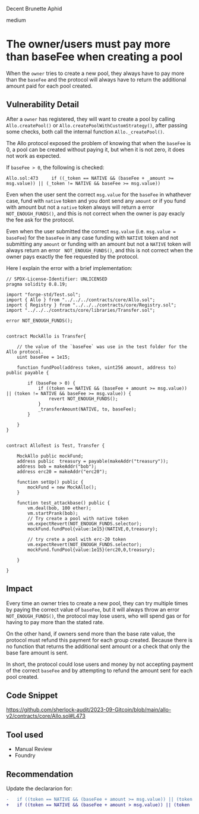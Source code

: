 Decent Brunette Aphid

medium

# The owner/users must pay more than baseFee when creating a pool

When the `owner` tries to create a new pool, they always have to pay more than the `baseFee` and the protocol will always have to return the additional amount paid for each pool created.

## Vulnerability Detail

After a `owner` has registered, they will want to create a pool by calling `Allo.createPool()` or `Allo.createPoolWithCustomStrategy()`, after passing some checks, both call the internal function `Allo._createPool()`.

The Allo protocol exposed the problem of knowing that when the `baseFee` is 0, a pool can be created without paying it, but when it is not zero, it does not work as expected.

If `baseFee > 0`, the following is checked:

```solidity
Allo.sol:473     if ((_token == NATIVE && (baseFee + _amount >= msg.value)) || (_token != NATIVE && baseFee >= msg.value))
```
Even when the user sent the correct `msg.value` for the `baseFee` in whathever case, fund with `native` token and you dont send any `amount` or if you fund with amount but not a `native` token always will  return a error `NOT_ENOUGH_FUNDS()`, and this is not correct when the owner is pay exacly the fee ask for the protocol. 

Even when the user submitted the correct `msg.value` (i.e. `msg.value = baseFee`)  for the `baseFee` in any case funding with `NATIVE` token and not submitting any `amount` or funding with an amount but not a `NATIVE` token will always return an error ` NOT_ENOUGH_FUNDS()`, and this is not correct when the owner pays exactly the fee requested by the protocol.

Here I explain the error with a brief implementation:

```solidity
// SPDX-License-Identifier: UNLICENSED
pragma solidity 0.8.19;

import "forge-std/Test.sol";
import { Allo } from "../../../contracts/core/Allo.sol";
import { Registry } from "../../../contracts/core/Registry.sol";
import "../../../contracts/core/libraries/Transfer.sol";

error NOT_ENOUGH_FUNDS();


contract MockAllo is Transfer{
    
    // the value of the `baseFee` was use in the test folder for the Allo protocol.
    uint baseFee = 1e15;

    function fundPool(address token, uint256 amount, address to) public payable {

        if (baseFee > 0) {
            if ((token == NATIVE && (baseFee + amount >= msg.value)) || (token != NATIVE && baseFee >= msg.value)) {
                revert NOT_ENOUGH_FUNDS();
            }
            _transferAmount(NATIVE, to, baseFee);
        }

    }
}


contract AlloTest is Test, Transfer {

    MockAllo public mockFund;
    address public  treasury = payable(makeAddr("treasury"));
    address bob = makeAddr("bob");
    address erc20 = makeAddr("erc20");

    function setUp() public {
        mockFund = new MockAllo();
    }

    function test_attackbase() public {
        vm.deal(bob, 100 ether);
        vm.startPrank(bob);
        // Try create a pool with native token
        vm.expectRevert(NOT_ENOUGH_FUNDS.selector);
        mockFund.fundPool{value:1e15}(NATIVE,0,treasury);
        
        // try crete a pool with erc-20 token
        vm.expectRevert(NOT_ENOUGH_FUNDS.selector);
        mockFund.fundPool{value:1e15}(erc20,0,treasury);
        
    }
      
}
```


## Impact

Every time an owner tries to create a new pool, they can try multiple times by paying the correct value of `baseFee`, but it will always throw an error `NOT_ENOUGH_FUNDS()`, the protocol may lose users, who will spend gas or for having to pay more than the stated rate.

On the other hand, if owners send more than the base rate value, the protocol must refund this payment for each group created. Because there is no function that returns the additional sent amount or a check that only the base fare amount is sent.

In short, the protocol could lose users and money by not accepting payment of the correct `baseFee` and by attempting to refund the amount sent for each pool created.

## Code Snippet
https://github.com/sherlock-audit/2023-09-Gitcoin/blob/main/allo-v2/contracts/core/Allo.sol#L473

## Tool used

* Manual Review
* Foundry

## Recommendation
Update the declararion for:
```diff
-   if ((token == NATIVE && (baseFee + amount >= msg.value)) || (token != NATIVE && baseFee >= msg.value));
+   if ((token == NATIVE && (baseFee + amount > msg.value)) || (token != NATIVE && baseFee > msg.value))
```
